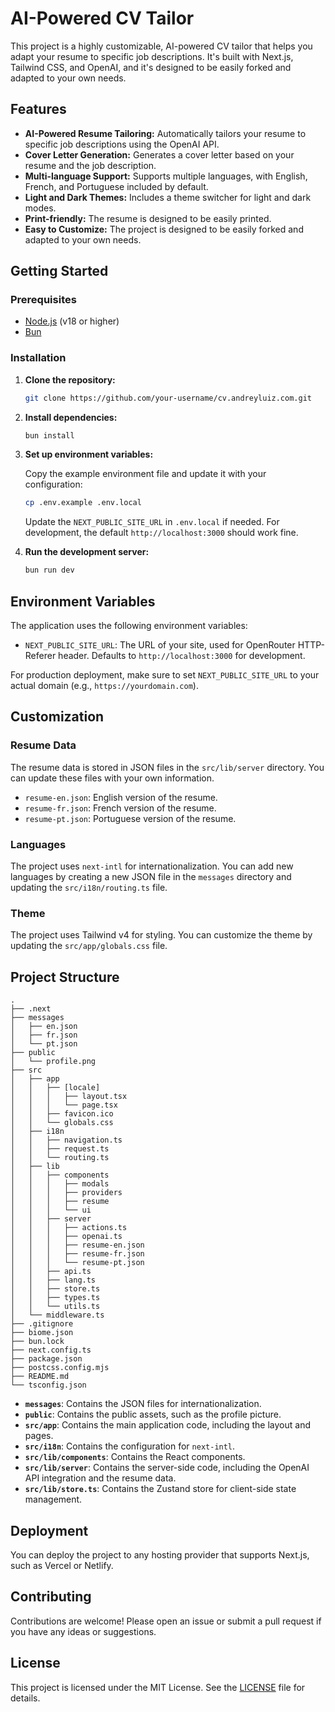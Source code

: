 # AI-Powered CV Tailor

This project is a highly customizable, AI-powered CV tailor that helps you adapt your resume to specific job descriptions. It's built with Next.js, Tailwind CSS, and OpenAI, and it's designed to be easily forked and adapted to your own needs.

## Features

- **AI-Powered Resume Tailoring:** Automatically tailors your resume to specific job descriptions using the OpenAI API.
- **Cover Letter Generation:** Generates a cover letter based on your resume and the job description.
- **Multi-language Support:** Supports multiple languages, with English, French, and Portuguese included by default.
- **Light and Dark Themes:** Includes a theme switcher for light and dark modes.
- **Print-friendly:** The resume is designed to be easily printed.
- **Easy to Customize:** The project is designed to be easily forked and adapted to your own needs.

## Getting Started

### Prerequisites

- [Node.js](https://nodejs.org/en/) (v18 or higher)
- [Bun](https://bun.sh/)

### Installation

1. **Clone the repository:**

   ```bash
   git clone https://github.com/your-username/cv.andreyluiz.com.git
   ```

2. **Install dependencies:**

   ```bash
   bun install
   ```

3. **Set up environment variables:**

   Copy the example environment file and update it with your configuration:

   ```bash
   cp .env.example .env.local
   ```

   Update the `NEXT_PUBLIC_SITE_URL` in `.env.local` if needed. For development, the default `http://localhost:3000` should work fine.

4. **Run the development server:**

   ```bash
   bun run dev
   ```

## Environment Variables

The application uses the following environment variables:

- `NEXT_PUBLIC_SITE_URL`: The URL of your site, used for OpenRouter HTTP-Referer header. Defaults to `http://localhost:3000` for development.

For production deployment, make sure to set `NEXT_PUBLIC_SITE_URL` to your actual domain (e.g., `https://yourdomain.com`).

## Customization

### Resume Data

The resume data is stored in JSON files in the `src/lib/server` directory. You can update these files with your own information.

- `resume-en.json`: English version of the resume.
- `resume-fr.json`: French version of the resume.
- `resume-pt.json`: Portuguese version of the resume.

### Languages

The project uses `next-intl` for internationalization. You can add new languages by creating a new JSON file in the `messages` directory and updating the `src/i18n/routing.ts` file.

### Theme

The project uses Tailwind v4 for styling. You can customize the theme by updating the `src/app/globals.css` file.

## Project Structure

```
.
├── .next
├── messages
│   ├── en.json
│   ├── fr.json
│   └── pt.json
├── public
│   └── profile.png
├── src
│   ├── app
│   │   ├── [locale]
│   │   │   ├── layout.tsx
│   │   │   └── page.tsx
│   │   ├── favicon.ico
│   │   └── globals.css
│   ├── i18n
│   │   ├── navigation.ts
│   │   ├── request.ts
│   │   └── routing.ts
│   ├── lib
│   │   ├── components
│   │   │   ├── modals
│   │   │   ├── providers
│   │   │   ├── resume
│   │   │   └── ui
│   │   ├── server
│   │   │   ├── actions.ts
│   │   │   ├── openai.ts
│   │   │   ├── resume-en.json
│   │   │   ├── resume-fr.json
│   │   │   └── resume-pt.json
│   │   ├── api.ts
│   │   ├── lang.ts
│   │   ├── store.ts
│   │   ├── types.ts
│   │   └── utils.ts
│   └── middleware.ts
├── .gitignore
├── biome.json
├── bun.lock
├── next.config.ts
├── package.json
├── postcss.config.mjs
├── README.md
└── tsconfig.json
```

- **`messages`**: Contains the JSON files for internationalization.
- **`public`**: Contains the public assets, such as the profile picture.
- **`src/app`**: Contains the main application code, including the layout and pages.
- **`src/i18n`**: Contains the configuration for `next-intl`.
- **`src/lib/components`**: Contains the React components.
- **`src/lib/server`**: Contains the server-side code, including the OpenAI API integration and the resume data.
- **`src/lib/store.ts`**: Contains the Zustand store for client-side state management.

## Deployment

You can deploy the project to any hosting provider that supports Next.js, such as Vercel or Netlify.

## Contributing

Contributions are welcome! Please open an issue or submit a pull request if you have any ideas or suggestions.

## License

This project is licensed under the MIT License. See the [LICENSE](LICENSE) file for details.
